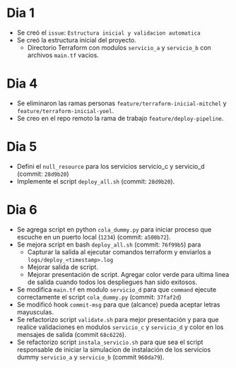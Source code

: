 # Dia 1

- Se creó el `issue`: `Estructura inicial y validacion automatica`
- Se creó la estructura inicial del proyecto.
  - Directorio Terraform con modulos `servicio_a` y `servicio_b` con archivos `main.tf` vacios.


# Dia 4

- Se eliminaron las ramas personas `feature/terraform-inicial-mitchel` y `feature/terraform-inicial-yoel`.
- Se creo en el repo remoto la rama de trabajo `feature/deploy-pipeline`.


# Dia 5
- Defini el `null_resource` para los servicios servicio_c y servicio_d (commit: `28d9b20`)
- Implemente el script `deploy_all.sh` (commit: `28d9b20`).

# Dia 6
- Se agrega script en python `cola_dummy.py` para iniciar proceso que escuche en un puerto local (`1234`) (commit: `a500b72`).
- Se mejora script en bash `deploy_all.sh` (commit: `76f99b5`) para
  - Capturar la salida al ejecutar comandos terraform y enviarlos a `logs/deploy_<timestamp>.log`
  - Mejorar salida de script.
  - Mejorar presentación de script. Agregar color verde para ultima linea de salida cuando todos los despliegues han sido exitosos.
- Se modifica `main.tf` en modulo `servicio_d` para que `command` ejecute correctamente el script `cola_dummy.py` (commit: `37faf2d`)
- Se modificó hook `commit-msg` para que (alcance) pueda aceptar letras mayusculas.
- Se refactorizo script `validate.sh` para mejor presentación y para que realice validaciones en modulos `servicio_c` y `servicio_d` y color en los mensajes de salida (commit `68c6226`).
- Se refactorizo script `instala_servicio.sh` para que sea el script responsable de iniciar la simulacion de instalación de los servicios dummy `servicio_a` y `servicio_b` (commit `960da79`).
